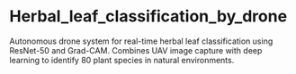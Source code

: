 # Herbal_leaf_classification_by_drone
Autonomous drone system for real-time herbal leaf classification using ResNet-50 and Grad-CAM. Combines UAV image capture with deep learning to identify 80 plant species in natural environments.
